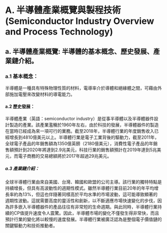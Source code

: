 # A. 半導體產業概覽與製程技術 (Semiconductor Industry Overview and Process Technology)

## a. 半導體產業概覽: 半導體的基本概念、歷史發展、產業鏈介紹。

### a.1 基本概念：
半導體是一種具有特殊物理性質的材料，電導率介於導體和絕緣體之間，可藉由外部施加電壓來改變材料的導電能力。
#### a.2 歷史發展：
半導體產業（英語：semiconductor industry）是從事半導體以及半導體器件設計製造的產業。該產業濫觴於1960年左右，由於科技的發展，半導體器件的製造在當時已經成為來一項可行的業務。截至2018年，半導體行業的年度銷售收入已經增長到4810億美元以上。半導體行業是電子工業背後的驅動力，截至2011年，全球電子產品的年銷售額為1350億英鎊（2180億美元），消費性電子產品的年銷售額預計到2020年將達到2.9兆美元，科技行業的銷售額預計在2019年達到5兆美元，而電子商務的交易總額將於2017年超過29兆美元。
##### a.3 產業鏈介紹：
全球半導體行業由來自美國、台灣、韓國和歐盟的公司主導。該行業的獨特特點是持續增長，但具有高波動性的週期性模式。雖然半導體行業目前20年的年平均增長率約為13%，但這也伴隨著同樣高於平均水準的市場波動，這可能導致顯著的週期性波動。這就需要高度的靈活性和創新，以不斷適應市場快速變化的步伐，因為許多嵌入半導體器件的產品往往有非常短的生命週期。與此同時，半導體行業持續的CP值提升速度令人震驚。因此，半導體市場的變化不僅發生得非常快，而且預計行業的變化將以較慢的速度發展。半導體行業被廣泛認為是整個電子價值鏈的關鍵驅動力和技術推動者。
